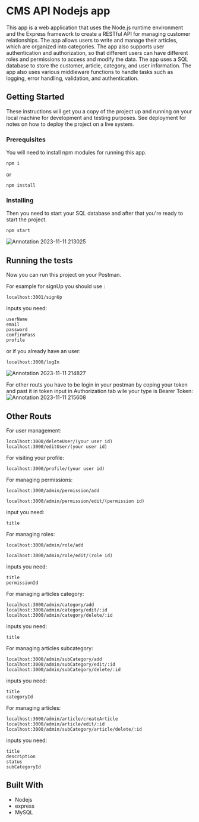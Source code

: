 # CMS API Nodejs app
This app is a web application that uses the Node.js runtime environment and the Express framework to create a RESTful API for managing customer relationships. The app allows users to write and manage their articles, which are organized into categories. The app also supports user authentication and authorization, so that different users can have different roles and permissions to access and modify the data. The app uses a SQL database to store the customer, article, category, and user information. The app also uses various middleware functions to handle tasks such as logging, error handling, validation, and authentication.

## Getting Started

These instructions will get you a copy of the project up and running on your local machine for development and testing purposes. See deployment for notes on how to deploy the project on a live system.

### Prerequisites

You will need to install npm modules for running this app.
```
npm i
```
or 
```
npm install
```

### Installing
Then you need to start your SQL database and after that you're ready to start the project.

```
npm start
```
![Annotation 2023-11-11 213025](https://github.com/sadrakha/Cms-Nodejs-MySQL/assets/67289381/a6f7b970-6792-4eb6-a64e-eea32979aff5)

## Running the tests

Now you can run this project on your Postman.

For example for signUp you should use :

```
localhost:3001/signUp
```
inputs you need:
```
userName
email
password
comfirmPass
profile
```
or if you already have an user:
```
localhost:3000/logIn
```
![Annotation 2023-11-11 214827](https://github.com/sadrakha/Cms-Nodejs-MySQL/assets/67289381/7c201de0-48f2-4b3c-a4ca-f8f186b7ce39)

For other routs you have to be login in your postman by coping your token and past it in token input in Authorization tab wile your type is Bearer Token:
![Annotation 2023-11-11 215608](https://github.com/sadrakha/Cms-Nodejs-MySQL/assets/67289381/1c8e06c4-375a-4082-92e2-42d98d986a1e)
## Other Routs
For user management:

```
localhost:3000/deleteUser/(your user id)
localhost:3000/editUser/(your user id)
```

For visiting your profile:

```
localhost:3000/profile/(your user id)
```

For managing permissions:
```
localhost:3000/admin/permission/add
 ```

```
localhost:3000/admin/permission/edit/(permission id)
```

input you need:
```
title
```
For managing roles:

```
localhost:3000/admin/role/add 
```
```
localhost:3000/admin/role/edit/(role id)
```
inputs you need:

```
title
permissionId
```
For managing articles category:

```
localhost:3000/admin/category/add
localhost:3000/admin/category/edit/:id
localhost:3000/admin/category/delete/:id
```
inputs you need:

```title```

For managing articles subcategory:
```
localhost:3000/admin/subCategory/add
localhost:3000/admin/subCategory/edit/:id
localhost:3000/admin/subCategory/delete/:id
```
inputs you need:
```
title 
categoryId
```
For managing articles:
```
localhost:3000/admin/article/createArticle
localhost:3000/admin/article/edit/:id
localhost:3000/admin/subCategory/article/delete/:id
```
inputs you need:
```
title
description
status
subCategoryId
```

## Built With

* Nodejs
* express
* MySQL


